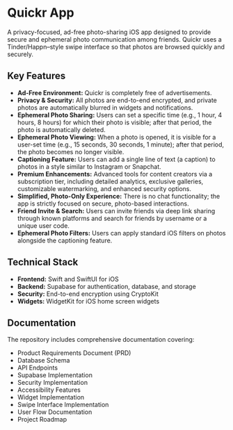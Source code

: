 # Quickr App

A privacy-focused, ad-free photo-sharing iOS app designed to provide secure and ephemeral photo communication among friends. Quickr uses a Tinder/Happn–style swipe interface so that photos are browsed quickly and securely.

## Key Features

- **Ad-Free Environment:** Quickr is completely free of advertisements.
- **Privacy & Security:** All photos are end-to-end encrypted, and private photos are automatically blurred in widgets and notifications.
- **Ephemeral Photo Sharing:** Users can set a specific time (e.g., 1 hour, 4 hours, 8 hours) for which their photo is visible; after that period, the photo is automatically deleted.
- **Ephemeral Photo Viewing:** When a photo is opened, it is visible for a user-set time (e.g., 15 seconds, 30 seconds, 1 minute); after that period, the photo becomes no longer visible.
- **Captioning Feature:** Users can add a single line of text (a caption) to photos in a style similar to Instagram or Snapchat.
- **Premium Enhancements:** Advanced tools for content creators via a subscription tier, including detailed analytics, exclusive galleries, customizable watermarking, and enhanced security options.
- **Simplified, Photo-Only Experience:** There is no chat functionality; the app is strictly focused on secure, photo-based interactions.
- **Friend Invite & Search:** Users can invite friends via deep link sharing through known platforms and search for friends by username or a unique user code.
- **Ephemeral Photo Filters:** Users can apply standard iOS filters on photos alongside the captioning feature.

## Technical Stack

- **Frontend:** Swift and SwiftUI for iOS
- **Backend:** Supabase for authentication, database, and storage
- **Security:** End-to-end encryption using CryptoKit
- **Widgets:** WidgetKit for iOS home screen widgets

## Documentation

The repository includes comprehensive documentation covering:
- Product Requirements Document (PRD)
- Database Schema
- API Endpoints
- Supabase Implementation
- Security Implementation
- Accessibility Features
- Widget Implementation
- Swipe Interface Implementation
- User Flow Documentation
- Project Roadmap
